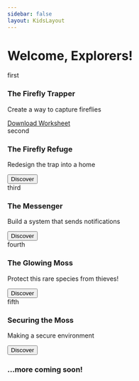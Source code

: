 ```yaml
---
sidebar: false
layout: KidsLayout
---
```


# Welcome, Explorers!


<main class="grid">
      <article>
        <div>first</div>
        <div class="text">
          <h3>The Firefly Trapper</h3>
          <p>Create a way to capture fireflies</p>
          <a class="button" href="./assets/ch1-worksheet.pdf">Download Worksheet</a>
        </div>
      </article>
      <article>
        <div>second</div>
        <div class="text">
          <h3>The Firefly Refuge</h3>
          <p>Redesign the trap into a home</p>
          <button>Discover</button>
        </div>
      </article>
      <article>
        <div>third</div>
        <div class="text">
          <h3>The Messenger</h3>
          <p>Build a system that sends notifications</p>
          <button>Discover</button>
        </div>
      </article>
      <article>
        <div>fourth</div>
        <div class="text">
          <h3>The Glowing Moss</h3>
          <p>Protect this rare species from thieves!</p>
          <button>Discover</button>
        </div>
      </article>
      <article>
        <div>fifth</div>
        <div class="text">
          <h3>Securing the Moss</h3>
          <p>Making a secure environment</p>
          <button>Discover</button>
        </div>
      </article>
      <article>
        <!--<img src="/pix/samples/16l.jpg" alt="Sample photo">-->
        <div class="text">
          <h3>...more coming soon!</h3>
          <!--<p>More projects are coming online soon!</p>
          <button>Discover</button>-->
        </div>
      </article>
    </main>
